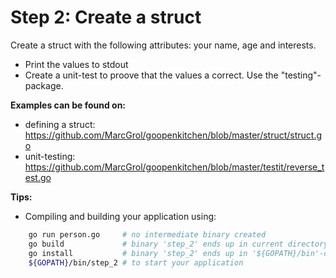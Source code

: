 # Step 2: Create a struct

Create a struct with the following attributes: your name, age and interests.
- Print the values to stdout
- Create a unit-test to proove that the values a correct. Use the "testing"-package.

**Examples can be found on:**
 - defining a struct: https://github.com/MarcGrol/goopenkitchen/blob/master/struct/struct.go
 - unit-testing: https://github.com/MarcGrol/goopenkitchen/blob/master/testit/reverse_test.go

**Tips:**
- Compiling and building your application using:
``` sh
    go run person.go     # no intermediate binary created
    go build             # binary 'step_2' ends up in current directory
    go install           # binary 'step_2' ends up in '${GOPATH}/bin'-directory
    ${GOPATH}/bin/step_2 # to start your application
```

     

    
